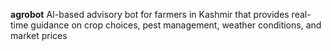   **agrobot**
 AI-based advisory bot for farmers in Kashmir that provides real-time guidance on crop choices, pest management, weather conditions, and market prices

